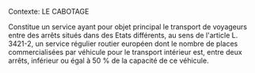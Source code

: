 Contexte: LE CABOTAGE

Constitue un service ayant pour objet principal le transport de voyageurs entre des arrêts situés dans des Etats différents, au sens de l'article L. 3421-2, un service régulier routier européen dont le nombre de places commercialisées par véhicule pour le transport intérieur est, entre deux arrêts, inférieur ou égal à 50 % de la capacité de ce véhicule.